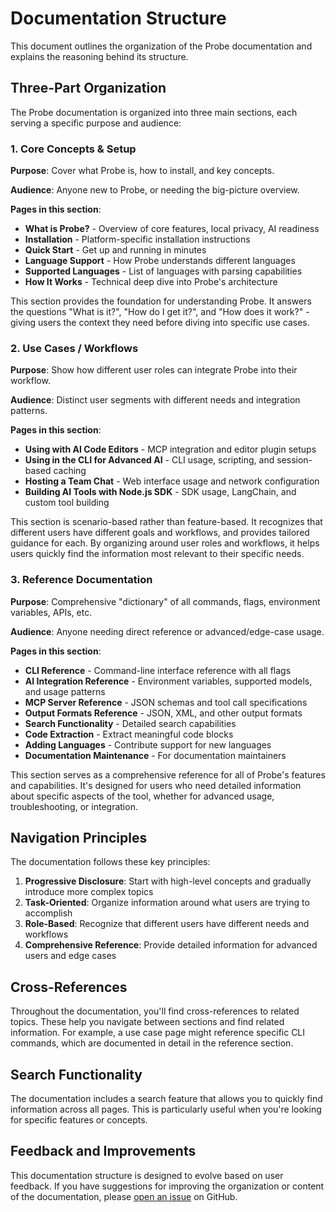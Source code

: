 # Documentation Structure

This document outlines the organization of the Probe documentation and explains the reasoning behind its structure.

## Three-Part Organization

The Probe documentation is organized into three main sections, each serving a specific purpose and audience:

### 1. Core Concepts & Setup

**Purpose**: Cover what Probe is, how to install, and key concepts.

**Audience**: Anyone new to Probe, or needing the big-picture overview.

**Pages in this section**:
- **What is Probe?** - Overview of core features, local privacy, AI readiness
- **Installation** - Platform-specific installation instructions
- **Quick Start** - Get up and running in minutes
- **Language Support** - How Probe understands different languages
- **Supported Languages** - List of languages with parsing capabilities
- **How It Works** - Technical deep dive into Probe's architecture

This section provides the foundation for understanding Probe. It answers the questions "What is it?", "How do I get it?", and "How does it work?" - giving users the context they need before diving into specific use cases.

### 2. Use Cases / Workflows

**Purpose**: Show how different user roles can integrate Probe into their workflow.

**Audience**: Distinct user segments with different needs and integration patterns.

**Pages in this section**:
- **Using with AI Code Editors** - MCP integration and editor plugin setups
- **Using in the CLI for Advanced AI** - CLI usage, scripting, and session-based caching
- **Hosting a Team Chat** - Web interface usage and network configuration
- **Building AI Tools with Node.js SDK** - SDK usage, LangChain, and custom tool building

This section is scenario-based rather than feature-based. It recognizes that different users have different goals and workflows, and provides tailored guidance for each. By organizing around user roles and workflows, it helps users quickly find the information most relevant to their specific needs.

### 3. Reference Documentation

**Purpose**: Comprehensive "dictionary" of all commands, flags, environment variables, APIs, etc.

**Audience**: Anyone needing direct reference or advanced/edge-case usage.

**Pages in this section**:
- **CLI Reference** - Command-line interface reference with all flags
- **AI Integration Reference** - Environment variables, supported models, and usage patterns
- **MCP Server Reference** - JSON schemas and tool call specifications
- **Output Formats Reference** - JSON, XML, and other output formats
- **Search Functionality** - Detailed search capabilities
- **Code Extraction** - Extract meaningful code blocks
- **Adding Languages** - Contribute support for new languages
- **Documentation Maintenance** - For documentation maintainers

This section serves as a comprehensive reference for all of Probe's features and capabilities. It's designed for users who need detailed information about specific aspects of the tool, whether for advanced usage, troubleshooting, or integration.

## Navigation Principles

The documentation follows these key principles:

1. **Progressive Disclosure**: Start with high-level concepts and gradually introduce more complex topics
2. **Task-Oriented**: Organize information around what users are trying to accomplish
3. **Role-Based**: Recognize that different users have different needs and workflows
4. **Comprehensive Reference**: Provide detailed information for advanced users and edge cases

## Cross-References

Throughout the documentation, you'll find cross-references to related topics. These help you navigate between sections and find related information. For example, a use case page might reference specific CLI commands, which are documented in detail in the reference section.

## Search Functionality

The documentation includes a search feature that allows you to quickly find information across all pages. This is particularly useful when you're looking for specific features or concepts.

## Feedback and Improvements

This documentation structure is designed to evolve based on user feedback. If you have suggestions for improving the organization or content of the documentation, please [open an issue](https://github.com/buger/probe/issues) on GitHub.